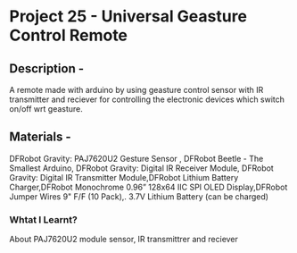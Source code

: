 # Project 25 - Universal Geasture Control Remote
## Description -
A remote made with arduino by using geasture control sensor with IR transmitter and reciever for controlling the electronic devices which switch on/off wrt geasture.
## Materials -
DFRobot Gravity: PAJ7620U2 Gesture Sensor	, DFRobot Beetle - The Smallest Arduino, DFRobot Gravity: Digital IR Receiver Module, DFRobot Gravity: Digital IR Transmitter Module,DFRobot Lithium Battery Charger,DFRobot Monochrome 0.96” 128x64 IIC SPI OLED Display,DFRobot Jumper Wires 9" F/F (10 Pack),. 3.7V Lithium Battery (can be charged)
### Whtat I Learnt?
About PAJ7620U2 module sensor, IR transmittrer and reciever
